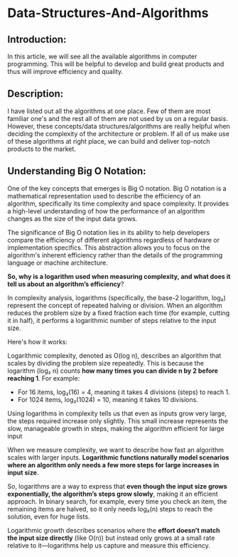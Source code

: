 # Data-Structures-And-Algorithms
## Introduction:
In this article, we will see all the available algorithms in computer programming. This will be helpful to develop and build great products and thus will improve efficiency and quality.
## Description:
I have listed out all the algorithms at one place. Few of them are most familiar one's and the rest all of them are not used by us on a regular basis. However, these concepts/data structures/algorithms are really helpful when deciding the complexity of the architecture or problem. If all of us make use of these algorithms at right place, we can build and deliver top-notch products to the market.

## Understanding Big O Notation:
One of the key concepts that emerges is Big O notation. Big O notation is a mathematical representation used to describe the efficiency of an algorithm, specifically its time complexity and space complexity. It provides a high-level understanding of how the performance of an algorithm changes as the size of the input data grows.

The significance of Big O notation lies in its ability to help developers compare the efficiency of different algorithms regardless of hardware or implementation specifics. This abstraction allows you to focus on the algorithm's inherent efficiency rather than the details of the programming language or machine architecture.

**So, why is a logarithm used when measuring complexity, and what does it tell us about an algorithm’s efficiency**?

In complexity analysis, logarithms (specifically, the base-2 logarithm, log₂) represent the concept of repeated halving or division. When an algorithm reduces the problem size by a fixed fraction each time (for example, cutting it in half), it performs a logarithmic number of steps relative to the input size.

Here's how it works:

Logarithmic complexity, denoted as O(log n), describes an algorithm that scales by dividing the problem size repeatedly. This is because the logarithm (log₂ n) counts **how many times you can divide n by 2 before reaching 1**. For example:
  - For 16 items, log₂(16) = 4, meaning it takes 4 divisions (steps) to reach 1.
  - For 1024 items, log₂(1024) = 10, meaning it takes 10 divisions.

 Using logarithms in complexity tells us that even as inputs grow very large, the steps required increase only slightly. This small increase represents the slow, manageable growth in steps, making the algorithm efficient for large input

 When we measure complexity, we want to describe how fast an algorithm scales with larger inputs. **Logarithmic functions naturally model scenarios where an algorithm only needs a few more steps for large increases in input size**.

So, logarithms are a way to express that **even though the input size grows exponentially, the algorithm’s steps grow slowly**, making it an efficient approach. In binary search, for example, every time you check an item, the remaining items are halved, so it only needs log₂(n) steps to reach the solution, even for huge lists.

Logarithmic growth describes scenarios where the **effort doesn’t match the input size directly** (like O(n)) but instead only grows at a small rate relative to it—logarithms help us capture and measure this efficiency.

